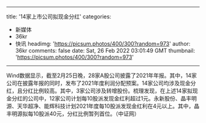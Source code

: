 
---
title: '14家上市公司拟现金分红'
categories: 
 - 新媒体
 - 36kr
 - 快讯
headimg: 'https://picsum.photos/400/300?random=973'
author: 36kr
comments: false
date: Sat, 26 Feb 2022 03:01:49 GMT
thumbnail: 'https://picsum.photos/400/300?random=973'
---

<div>   
Wind数据显示，截至2月25日晚，28家A股公司披露了2021年年报。其中，14家公司在披露年报的同时，发布了2021年度利润分配预案。14家公司均涉及现金分红，且分红比例较高。其中，3家公司涉及转增股份。梳理发现，在上述14家拟现金分红的公司中，12家公司计划每10股派发现金红利超过1元。永新股份、晶丰明源、天华超净、能辉科技计划2021年度每10股派发现金红利在4元以上。其中，晶丰明源拟每10股派40元，分红比例暂列首位。（中证网）  
</div>
            